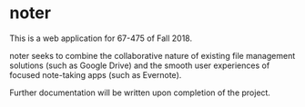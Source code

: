 # noter
This is a web application for 67-475 of Fall 2018.

noter seeks to combine the collaborative nature of existing file management solutions (such as Google Drive) and the
smooth user experiences of focused note-taking apps (such as Evernote).

Further documentation will be written upon completion of the project.
